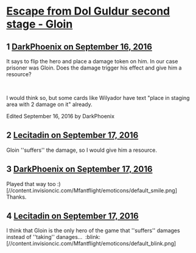 # [Escape from Dol Guldur second stage - Gloin](https://community.fantasyflightgames.com/topic/230247-escape-from-dol-guldur-second-stage-gloin/)

## 1 [DarkPhoenix on September 16, 2016](https://community.fantasyflightgames.com/topic/230247-escape-from-dol-guldur-second-stage-gloin/?do=findComment&comment=2417291)

It says to flip the hero and place a damage token on him. In our case prisoner was Gloin. Does the damage trigger his effect and give him a resource?

 

I would think so, but some cards like Wilyador have text "place in staging area with 2 damage on it" already.

Edited September 16, 2016 by DarkPhoenix

## 2 [Lecitadin on September 17, 2016](https://community.fantasyflightgames.com/topic/230247-escape-from-dol-guldur-second-stage-gloin/?do=findComment&comment=2418644)

Gloin ''suffers'' the damage, so I would give him a resource.

## 3 [DarkPhoenix on September 17, 2016](https://community.fantasyflightgames.com/topic/230247-escape-from-dol-guldur-second-stage-gloin/?do=findComment&comment=2418701)

Played that way too :) [//content.invisioncic.com/Mfantflight/emoticons/default_smile.png] Thanks.

## 4 [Lecitadin on September 17, 2016](https://community.fantasyflightgames.com/topic/230247-escape-from-dol-guldur-second-stage-gloin/?do=findComment&comment=2418707)

I think that Gloin is the only hero of the game that ''suffers'' damages instead of ''taking'' danages...  :blink: [//content.invisioncic.com/Mfantflight/emoticons/default_blink.png]

